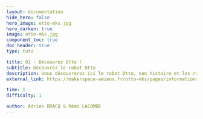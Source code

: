 ```yaml
---
layout: documentation
hide_hero: false
hero_image: otto-mks.jpg
hero_darken: true
image: otto-mks.jpg
component_toc: true
doc_header: true
type: tuto

title: 01 - Découvrez Otto !
subtitle: Découvrez le robot Otto
description: Vous découvrerez ici le robot Otto, son histoire et les raisons de son succès !
external_link: https://makerspace-amiens.fr/otto-mks/pages/informations/

time: 1
difficulty: 1

author: Adrien BRACQ & Rémi LACOMBE
---
```


